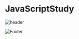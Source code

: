 # JavaScriptStudy

![header](https://capsule-render.vercel.app/api?type=waving&color=auto&height=300&section=header&text=JavaScriptStudy&fontSize=90)



![Footer](https://capsule-render.vercel.app/api?type=waving&color=auto&height=200&section=footer)

